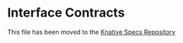 # Interface Contracts

This file has been moved to the
[Knative Specs Repository](https://github.com/knative/specs/blob/main/specs/eventing/interfaces.md)
